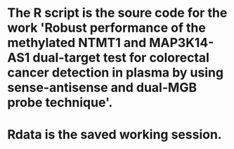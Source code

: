 # The R script is the soure code for the work 'Robust performance of the methylated NTMT1 and MAP3K14-AS1 dual-target test for colorectal cancer detection in plasma by using sense-antisense and dual-MGB probe technique'. 
# Rdata is the saved working session.
